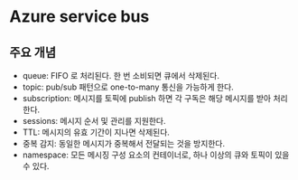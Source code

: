 # Azure service bus

## 주요 개념
- queue: FIFO 로 처리된다. 한 번 소비되면 큐에서 삭제된다.
- topic: pub/sub 패턴으로 one-to-many 통신을 가능하게 한다.
- subscription: 메시지를 토픽에 publish 하면 각 구독은 해당 메시지를 받아 처리한다.
- sessions: 메시지 순서 및 관리를 지원한다.
- TTL: 메시지의 유효 기간이 지나면 삭제된다.
- 중복 감지: 동일한 메시지가 중복해서 전달되는 것을 방지한다.
- namespace: 모든 메시징 구성 요소의 컨테이너로, 하나 이상의 큐와 토픽이 있을 수 있다.


